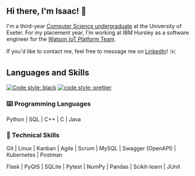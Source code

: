 ## Hi there, I'm Isaac! 👋

I'm a third-year [Computer Science undergraduate](https://www.exeter.ac.uk/undergraduate/courses/computerscience/comsci/)
at the University of Exeter. For my placement year, I'm working at IBM Hursley
as a software engineer for the
[Watson IoT Platform Team](https://internetofthings.ibmcloud.com/).

If you'd like to contact me, feel free to message me on
[LinkedIn](https://www.linkedin.com/in/isaaccheng9)! ✉️

## Languages and Skills

[![Code style: black](https://img.shields.io/badge/code%20style-black-000000.svg)](https://github.com/psf/black)
[![code style: prettier](https://img.shields.io/badge/code_style-prettier-ff69b4.svg)](https://github.com/prettier/prettier)

### ⌨️ Programming Languages

Python | SQL | C++ | C | Java

### 🧠 Technical Skills

Git | Linux | Kanban | Agile | Scrum | MySQL | Swagger (OpenAPI) | Kubernetes |
Postman

Flask | PyQt5 | SQLite | Pytest | NumPy | Pandas | Scikit-learn | JUnit
